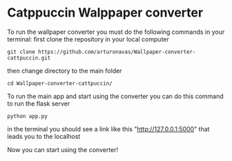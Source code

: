 # Catppuccin Walppaper converter
To run the wallpaper converter you must do the following commands in your terminal:
first clone the repository in your local computer
```
git clone https://github.com/arturonavas/Wallpaper-converter-cattpuccin.git
```
then change directory to the main folder
```
cd Wallpaper-converter-cattpuccin/
```
To run the main app and start using the converter you can do this command to run the flask server
```
python app.py
```
in the terminal you should see a link like this "http://127.0.0.1:5000" that leads you to the localhost

Now you can start using the converter!
